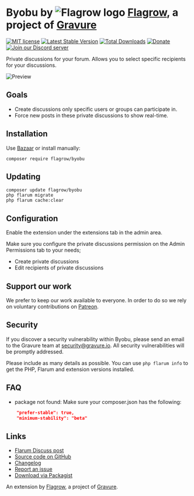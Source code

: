 # Byobu by ![Flagrow logo](https://avatars0.githubusercontent.com/u/16413865?v=3&s=20) [Flagrow](https://discuss.flarum.org/d/1832-flagrow-extension-developer-group), a project of [Gravure](https://gravure.io/)

[![MIT license](https://img.shields.io/badge/license-MIT-blue.svg)](https://github.com/flagrow/byobu/blob/master/LICENSE.md) [![Latest Stable Version](https://img.shields.io/packagist/v/flagrow/byobu.svg)](https://packagist.org/packages/flagrow/byobu) [![Total Downloads](https://img.shields.io/packagist/dt/flagrow/byobu.svg)](https://packagist.org/packages/flagrow/byobu) [![Donate](https://img.shields.io/badge/patreon-support-yellow.svg)](https://www.patreon.com/flagrow) [![Join our Discord server](https://discordapp.com/api/guilds/240489109041315840/embed.png)](https://flagrow.io/join-discord)

Private discussions for your forum. Allows you to select specific recipients for your discussions.

![Preview](https://discuss.hyn.me/assets/files/2017-01-26/11:29:440-private-discussionsgif.gif)

## Goals

- Create discussions only specific users or groups can participate in.
- Force new posts in these private discussions to show real-time.

## Installation

Use [Bazaar](https://discuss.flarum.org/d/5151-flagrow-bazaar-the-extension-marketplace) or install manually:

    composer require flagrow/byobu

## Updating

    composer update flagrow/byobu
    php flarum migrate
    php flarum cache:clear

## Configuration

Enable the extension under the extensions tab in the admin area.

Make sure you configure the private discussions permission on the Admin Permissions tab to your needs;

- Create private discussions
- Edit recipients of private discussions

## Support our work

We prefer to keep our work available to everyone.
In order to do so we rely on voluntary contributions on [Patreon](https://www.patreon.com/flagrow).

## Security

If you discover a security vulnerability within Byobu, please send an email to the Gravure team at security@gravure.io. All security vulnerabilities will be promptly addressed.

Please include as many details as possible. You can use `php flarum info` to get the PHP, Flarum and extension versions installed.

## FAQ

- package not found: Make sure your composer.json has the following:

```json
    "prefer-stable": true,
    "minimum-stability": "beta"
```

## Links

- [Flarum Discuss post](https://discuss.flarum.org/d/4762-flagrow-by-bu-well-integrated-advanced-private-discussions)
- [Source code on GitHub](https://github.com/flagrow/byobu)
- [Changelog](https://github.com/flagrow/byobu/blob/master/CHANGELOG.md)
- [Report an issue](https://github.com/flagrow/byobu/issues)
- [Download via Packagist](https://packagist.org/packages/flagrow/byobu)

An extension by [Flagrow](https://flagrow.io/), a project of [Gravure](https://gravure.io/).
